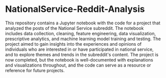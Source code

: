 # NationalService-Reddit-Analysis
This repository contains a Jupyter notebook with the code for a project that analyzed the posts of the National Service subreddit. 
The notebook includes data collection, cleaning, feature engineering, data visualization, prescriptive analytics, and machine learning model training and testing. 
The project aimed to gain insights into the experiences and opinions of individuals who are interested in or have participated in national service, 
and to explore themes and trends in the subreddit's content. 
The project is now completed, but the notebook is well-documented with explanations and visualizations throughout, 
and the code can serve as a resource or reference for future projects.
